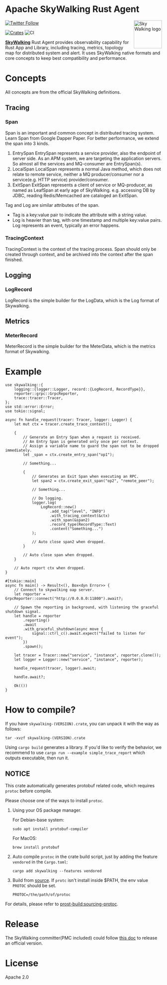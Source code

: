 Apache SkyWalking Rust Agent
==========

<img src="http://skywalking.apache.org/assets/logo.svg" alt="Sky Walking logo" height="90px" align="right" />

[![Twitter Follow](https://img.shields.io/twitter/follow/asfskywalking.svg?style=for-the-badge&label=Follow&logo=twitter)](https://twitter.com/AsfSkyWalking)

[![Crates](https://img.shields.io/badge/skywalking-crates.io-blue)](https://crates.io/crates/skywalking)
![CI](https://github.com/apache/skywalking-rust/workflows/CI/badge.svg?branch=master)

[**SkyWalking**](https://github.com/apache/skywalking) Rust Agent provides observability capability for Rust App and
Library, including tracing, metrics, topology map for distributed system and alert. It uses SkyWalking native formats
and core concepts to keep best compatibility and performance.

# Concepts

All concepts are from the official SkyWalking definitions.

## Tracing

### Span

Span is an important and common concept in distributed tracing system. Learn Span from Google Dapper Paper. For better
performance, we extend the span into 3 kinds.

1. EntrySpan EntrySpan represents a service provider, also the endpoint of server side. As an APM system, we are
   targeting the application servers. So almost all the services and MQ-consumer are EntrySpan(s).
2. LocalSpan LocalSpan represents a normal Java method, which does not relate to remote service, neither a MQ
   producer/consumer nor a service(e.g. HTTP service) provider/consumer.
3. ExitSpan ExitSpan represents a client of service or MQ-producer, as named as LeafSpan at early age of SkyWalking.
   e.g. accessing DB by JDBC, reading Redis/Memcached are cataloged an ExitSpan.

Tag and Log are similar attributes of the span.

- Tag is a key:value pair to indicate the attribute with a string value.
- Log is heavier than tag, with one timestamp and multiple key:value pairs. Log represents an event, typically an error
  happens.

### TracingContext

TracingContext is the context of the tracing process. Span should only be created through context, and be archived into
the context after the span finished.

## Logging

### LogRecord

LogRecord is the simple builder for the LogData, which is the Log format of Skywalking.

## Metrics

### MeterRecord

MeterRecord is the simple builder for the MeterData, which is the metrics format of Skywalking.

# Example

```rust, no_run
use skywalking::{
    logging::{logger::Logger, record::{LogRecord, RecordType}},
    reporter::grpc::GrpcReporter,
    trace::tracer::Tracer,
};
use std::error::Error;
use tokio::signal;

async fn handle_request(tracer: Tracer, logger: Logger) {
    let mut ctx = tracer.create_trace_context();

    {
        // Generate an Entry Span when a request is received.
        // An Entry Span is generated only once per context.
        // Assign a variable name to guard the span not to be dropped immediately.
        let _span = ctx.create_entry_span("op1");

        // Something...

        {
            // Generates an Exit Span when executing an RPC.
            let span2 = ctx.create_exit_span("op2", "remote_peer");

            // Something...

            // Do logging.
            logger.log(
                LogRecord::new()
                    .add_tag("level", "INFO")
                    .with_tracing_context(&ctx)
                    .with_span(&span2)
                    .record_type(RecordType::Text)
                    .content("Something...")
            );

            // Auto close span2 when dropped.
        }

        // Auto close span when dropped.
    }

    // Auto report ctx when dropped.
}

#[tokio::main]
async fn main() -> Result<(), Box<dyn Error>> {
    // Connect to skywalking oap server.
    let reporter = GrpcReporter::connect("http://0.0.0.0:11800").await?;

    // Spawn the reporting in background, with listening the graceful shutdown signal.
    let handle = reporter
        .reporting()
        .await
        .with_graceful_shutdown(async move {
            signal::ctrl_c().await.expect("failed to listen for event");
        })
        .spawn();

    let tracer = Tracer::new("service", "instance", reporter.clone());
    let logger = Logger::new("service", "instance", reporter);

    handle_request(tracer, logger).await;

    handle.await?;

    Ok(())
}
```

# How to compile?

If you have `skywalking-(VERSION).crate`, you can unpack it with the way as follows:

```shell
tar -xvzf skywalking-(VERSION).crate
```

Using `cargo build` generates a library. If you'd like to verify the behavior, we recommend to
use `cargo run --example simple_trace_report`
which outputs executable, then run it.

## NOTICE

This crate automatically generates protobuf related code, which requires `protoc` before compile.

Please choose one of the ways to install `protoc`.

1. Using your OS package manager.

   For Debian-base system:

   ```shell
   sudo apt install protobuf-compiler
   ```

   For MacOS:

   ```shell
   brew install protobuf
   ```

2. Auto compile `protoc` in the crate build script, just by adding the feature `vendored` in the `Cargo.toml`:

   ```shell
   cargo add skywalking --features vendored
   ```

3. Build from [source](https://github.com/protocolbuffers/protobuf). If `protc` isn't install inside $PATH, the env value `PROTOC` should be set.

   ```shell
   PROTOC=/the/path/of/protoc
   ```

For details, please refer to [prost-build:sourcing-protoc](https://docs.rs/prost-build/latest/prost_build/index.html#sourcing-protoc).

# Release

The SkyWalking committer(PMC included) could follow [this doc](https://github.com/apache/skywalking-rust/blob/master/Release-guide.md) to release an official version.

# License

Apache 2.0
